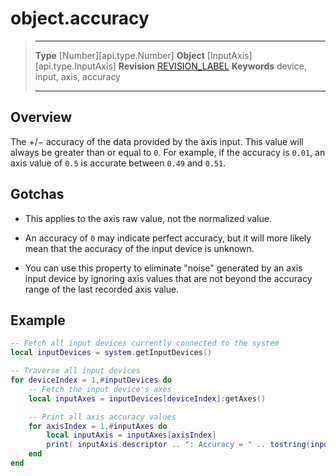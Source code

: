 # object.accuracy

> --------------------- ------------------------------------------------------------------------------------------
> __Type__              [Number][api.type.Number]
> __Object__            [InputAxis][api.type.InputAxis]
> __Revision__          [REVISION_LABEL](REVISION_URL)
> __Keywords__          device, input, axis, accuracy
> --------------------- ------------------------------------------------------------------------------------------

## Overview

The +/&minus; accuracy of the data provided by the axis input. This value will always be greater than or equal to `0`. For example, if the accuracy is `0.01`, an axis value of `0.5` is accurate between `0.49` and `0.51`.


## Gotchas

* This applies to the axis raw value, not the normalized value.

* An accuracy of `0` may indicate perfect accuracy, but it will more likely mean that the accuracy of the input device is unknown.

* You can use this property to eliminate "noise" generated by an axis input device by ignoring axis values that are not beyond the accuracy range of the last recorded axis value.


## Example

``````lua
-- Fetch all input devices currently connected to the system
local inputDevices = system.getInputDevices()

-- Traverse all input devices
for deviceIndex = 1,#inputDevices do
	-- Fetch the input device's axes
	local inputAxes = inputDevices[deviceIndex]:getAxes()

	-- Print all axis accuracy values
	for axisIndex = 1,#inputAxes do
		local inputAxis = inputAxes[axisIndex]
		print( inputAxis.descriptor .. ": Accuracy = " .. tostring(inputAxis.accuracy) )
	end
end
``````
